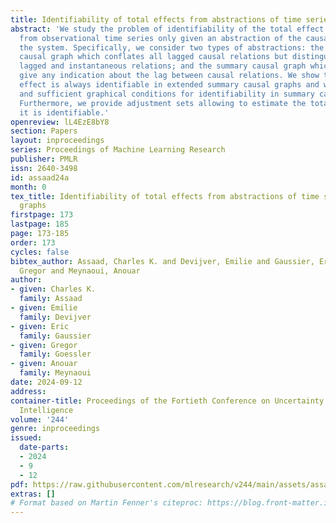 ```yaml
---
title: Identifiability of total effects from abstractions of time series causal graphs
abstract: 'We study the problem of identifiability of the total effect of an intervention
  from observational time series only given an abstraction of the causal graph of
  the system. Specifically, we consider two types of abstractions: the extended summary
  causal graph which conflates all lagged causal relations but distinguishes between
  lagged and instantaneous relations; and the summary causal graph which does not
  give any indication about the lag between causal relations. We show that the total
  effect is always identifiable in extended summary causal graphs and we provide necessary
  and sufficient graphical conditions for identifiability in summary causal graphs.
  Furthermore, we provide adjustment sets allowing to estimate the total effect whenever
  it is identifiable.'
openreview: lL4EzE8bY8
section: Papers
layout: inproceedings
series: Proceedings of Machine Learning Research
publisher: PMLR
issn: 2640-3498
id: assaad24a
month: 0
tex_title: Identifiability of total effects from abstractions of time series causal
  graphs
firstpage: 173
lastpage: 185
page: 173-185
order: 173
cycles: false
bibtex_author: Assaad, Charles K. and Devijver, Emilie and Gaussier, Eric and Goessler,
  Gregor and Meynaoui, Anouar
author:
- given: Charles K.
  family: Assaad
- given: Emilie
  family: Devijver
- given: Eric
  family: Gaussier
- given: Gregor
  family: Goessler
- given: Anouar
  family: Meynaoui
date: 2024-09-12
address:
container-title: Proceedings of the Fortieth Conference on Uncertainty in Artificial
  Intelligence
volume: '244'
genre: inproceedings
issued:
  date-parts:
  - 2024
  - 9
  - 12
pdf: https://raw.githubusercontent.com/mlresearch/v244/main/assets/assaad24a/assaad24a.pdf
extras: []
# Format based on Martin Fenner's citeproc: https://blog.front-matter.io/posts/citeproc-yaml-for-bibliographies/
---
```

